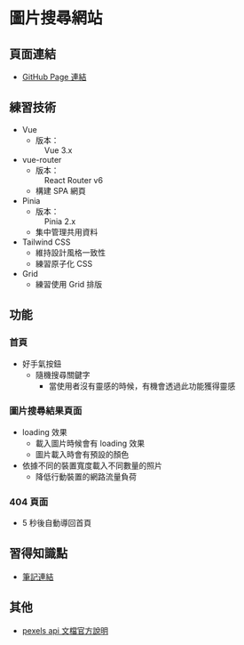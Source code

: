 # 圖片搜尋網站


## 頁面連結
- [GitHub Page 連結](https://pony-hsieh.github.io/picture-search-2023-02/dist/#/)


## 練習技術
- Vue
  - 版本：  
    Vue 3.x
- vue-router
  - 版本：  
    React Router v6
  - 構建 SPA 網頁
- Pinia
  - 版本：  
    Pinia 2.x
  - 集中管理共用資料
- Tailwind CSS
  - 維持設計風格一致性
  - 練習原子化 CSS
- Grid
  - 練習使用 Grid 排版


## 功能
### 首頁
- 好手氣按鈕
  - 隨機搜尋關鍵字
    - 當使用者沒有靈感的時候，有機會透過此功能獲得靈感
### 圖片搜尋結果頁面
- loading 效果
  - 載入圖片時候會有 loading 效果
  - 圖片載入時會有預設的顏色
- 依據不同的裝置寬度載入不同數量的照片
  - 降低行動裝置的網路流量負荷
### 404 頁面
- 5 秒後自動導回首頁


## 習得知識點
- [筆記連結](https://github.com/Pony-Hsieh/picture-search-2023-02/blob/develop/learn.md)


## 其他
- [pexels api 文檔官方說明](https://www.pexels.com/zh-tw/api/documentation/)